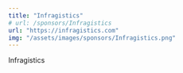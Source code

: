 ```yaml
---
title: "Infragistics"
# url: /sponsors/Infragistics
url: "https://infragistics.com"
img: "/assets/images/sponsors/Infragistics.png"
---
```


Infragistics